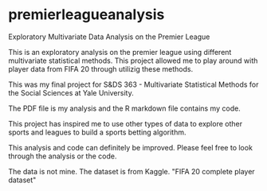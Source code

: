 # premierleagueanalysis
Exploratory Multivariate Data Analysis on the Premier League

This is an exploratory analysis on the premier league using different multivariate statistical methods. This project allowed me to play around with player data from FIFA 20 through utilizig these methods. 

This was my final project for S&DS 363 - Multivariate Statistical Methods for the Social Sciences at Yale University. 

The PDF file is my analysis and the R markdown file contains my code. 

This project has inspired me to use other types of data to explore other sports and leagues to build a sports betting algorithm. 

This analysis and code can definitely be improved. Please feel free to look through the analysis or the code. 

The data is not mine. The dataset is from Kaggle. "FIFA 20 complete player dataset"
